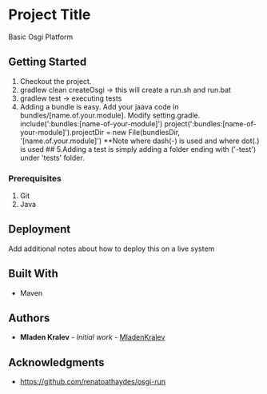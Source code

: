 # Project Title

Basic Osgi Platform

## Getting Started

1. Checkout the project.
2. gradlew clean createOsgi -> this will create a run.sh and run.bat
3. gradlew test -> executing tests
4. Adding a bundle is easy. Add your jaava code in bundles/[name.of.your.module]. Modify setting.gradle.
	include(':bundles:[name-of-your-module]')
	project(':bundles:[name-of-your-module]').projectDir = new File(bundlesDir, '[name.of.your.module]')
**Note where dash(-) is used and where dot(.) is used ##
5.Adding a test is simply adding a folder ending with ('-test') under 'tests' folder.

### Prerequisites

1. Git
2. Java

## Deployment

Add additional notes about how to deploy this on a live system

## Built With
* Maven

## Authors

* **Mladen Kralev** - *Initial work* - [MladenKralev](https://github.com/mladenkralev)

## Acknowledgments

* https://github.com/renatoathaydes/osgi-run

